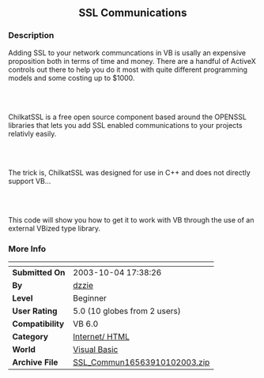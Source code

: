 ﻿<div align="center">

## SSL Communications


</div>

### Description

Adding SSL to your network communcations in VB is usally an expensive proposition both in terms of time and money. There are a handful of ActiveX controls out there to help you do it most with quite different programming models and some costing up to $1000.

<br><br>

ChilkatSSL is a free open source component based around the OPENSSL libraries that lets you add SSL enabled communications to your projects relativly easily.

<br><br>

The trick is, ChilkatSSL was designed for use in C++ and does not directly support VB...

<br><br>

This code will show you how to get it to work with VB through the use of an external VBized type library.
 
### More Info
 


<span>             |<span>
---                |---
**Submitted On**   |2003-10-04 17:38:26
**By**             |[dzzie](https://github.com/Planet-Source-Code/PSCIndex/blob/master/ByAuthor/dzzie.md)
**Level**          |Beginner
**User Rating**    |5.0 (10 globes from 2 users)
**Compatibility**  |VB 6\.0
**Category**       |[Internet/ HTML](https://github.com/Planet-Source-Code/PSCIndex/blob/master/ByCategory/internet-html__1-34.md)
**World**          |[Visual Basic](https://github.com/Planet-Source-Code/PSCIndex/blob/master/ByWorld/visual-basic.md)
**Archive File**   |[SSL\_Commun16563910102003\.zip](https://github.com/Planet-Source-Code/dzzie-ssl-communications__1-49139/archive/master.zip)








